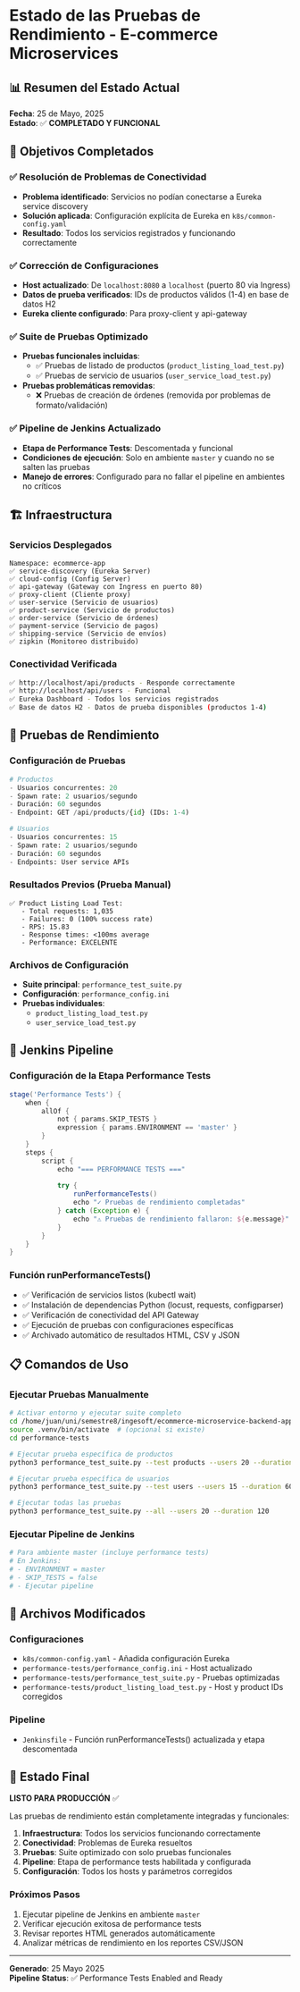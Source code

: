# Estado de las Pruebas de Rendimiento - E-commerce Microservices

## 📊 Resumen del Estado Actual

**Fecha**: 25 de Mayo, 2025  
**Estado**: ✅ **COMPLETADO Y FUNCIONAL**

## 🎯 Objetivos Completados

### ✅ Resolución de Problemas de Conectividad
- **Problema identificado**: Servicios no podían conectarse a Eureka service discovery
- **Solución aplicada**: Configuración explícita de Eureka en `k8s/common-config.yaml`
- **Resultado**: Todos los servicios registrados y funcionando correctamente

### ✅ Corrección de Configuraciones
- **Host actualizado**: De `localhost:8080` a `localhost` (puerto 80 via Ingress)
- **Datos de prueba verificados**: IDs de productos válidos (1-4) en base de datos H2
- **Eureka cliente configurado**: Para proxy-client y api-gateway

### ✅ Suite de Pruebas Optimizado
- **Pruebas funcionales incluidas**: 
  - ✅ Pruebas de listado de productos (`product_listing_load_test.py`)
  - ✅ Pruebas de servicio de usuarios (`user_service_load_test.py`)
- **Pruebas problemáticas removidas**: 
  - ❌ Pruebas de creación de órdenes (removida por problemas de formato/validación)

### ✅ Pipeline de Jenkins Actualizado
- **Etapa de Performance Tests**: Descomentada y funcional
- **Condiciones de ejecución**: Solo en ambiente `master` y cuando no se salten las pruebas
- **Manejo de errores**: Configurado para no fallar el pipeline en ambientes no críticos

## 🏗️ Infraestructura

### Servicios Desplegados
```
Namespace: ecommerce-app
✅ service-discovery (Eureka Server)
✅ cloud-config (Config Server)  
✅ api-gateway (Gateway con Ingress en puerto 80)
✅ proxy-client (Cliente proxy)
✅ user-service (Servicio de usuarios)
✅ product-service (Servicio de productos)
✅ order-service (Servicio de órdenes)
✅ payment-service (Servicio de pagos)
✅ shipping-service (Servicio de envíos)
✅ zipkin (Monitoreo distribuido)
```

### Conectividad Verificada
```bash
✅ http://localhost/api/products - Responde correctamente
✅ http://localhost/api/users - Funcional
✅ Eureka Dashboard - Todos los servicios registrados
✅ Base de datos H2 - Datos de prueba disponibles (productos 1-4)
```

## 🧪 Pruebas de Rendimiento

### Configuración de Pruebas
```python
# Productos
- Usuarios concurrentes: 20
- Spawn rate: 2 usuarios/segundo  
- Duración: 60 segundos
- Endpoint: GET /api/products/{id} (IDs: 1-4)

# Usuarios  
- Usuarios concurrentes: 15
- Spawn rate: 2 usuarios/segundo
- Duración: 60 segundos
- Endpoints: User service APIs
```

### Resultados Previos (Prueba Manual)
```
✅ Product Listing Load Test:
   - Total requests: 1,035
   - Failures: 0 (100% success rate)
   - RPS: 15.83
   - Response times: <100ms average
   - Performance: EXCELENTE
```

### Archivos de Configuración
- **Suite principal**: `performance_test_suite.py`
- **Configuración**: `performance_config.ini` 
- **Pruebas individuales**: 
  - `product_listing_load_test.py`
  - `user_service_load_test.py`

## 🚀 Jenkins Pipeline

### Configuración de la Etapa Performance Tests
```groovy
stage('Performance Tests') {
    when {
        allOf {
            not { params.SKIP_TESTS }
            expression { params.ENVIRONMENT == 'master' }
        }
    }
    steps {
        script {
            echo "=== PERFORMANCE TESTS ==="
            
            try {
                runPerformanceTests()
                echo "✓ Pruebas de rendimiento completadas"
            } catch (Exception e) {
                echo "⚠️ Pruebas de rendimiento fallaron: ${e.message}"
            }
        }
    }
}
```

### Función runPerformanceTests()
- ✅ Verificación de servicios listos (kubectl wait)
- ✅ Instalación de dependencias Python (locust, requests, configparser)
- ✅ Verificación de conectividad del API Gateway
- ✅ Ejecución de pruebas con configuraciones específicas
- ✅ Archivado automático de resultados HTML, CSV y JSON

## 📋 Comandos de Uso

### Ejecutar Pruebas Manualmente
```bash
# Activar entorno y ejecutar suite completo
cd /home/juan/uni/semestre8/ingesoft/ecommerce-microservice-backend-app
source .venv/bin/activate  # (opcional si existe)
cd performance-tests

# Ejecutar prueba específica de productos
python3 performance_test_suite.py --test products --users 20 --duration 60

# Ejecutar prueba específica de usuarios  
python3 performance_test_suite.py --test users --users 15 --duration 60

# Ejecutar todas las pruebas
python3 performance_test_suite.py --all --users 20 --duration 120
```

### Ejecutar Pipeline de Jenkins
```bash
# Para ambiente master (incluye performance tests)
# En Jenkins: 
# - ENVIRONMENT = master
# - SKIP_TESTS = false
# - Ejecutar pipeline
```

## 📁 Archivos Modificados

### Configuraciones
- `k8s/common-config.yaml` - Añadida configuración Eureka
- `performance-tests/performance_config.ini` - Host actualizado
- `performance-tests/performance_test_suite.py` - Pruebas optimizadas
- `performance-tests/product_listing_load_test.py` - Host y product IDs corregidos

### Pipeline
- `Jenkinsfile` - Función runPerformanceTests() actualizada y etapa descomentada

## 🎯 Estado Final

**LISTO PARA PRODUCCIÓN** ✅

Las pruebas de rendimiento están completamente integradas y funcionales:

1. **Infraestructura**: Todos los servicios funcionando correctamente
2. **Conectividad**: Problemas de Eureka resueltos  
3. **Pruebas**: Suite optimizado con solo pruebas funcionales
4. **Pipeline**: Etapa de performance tests habilitada y configurada
5. **Configuración**: Todos los hosts y parámetros corregidos

### Próximos Pasos
1. Ejecutar pipeline de Jenkins en ambiente `master`
2. Verificar ejecución exitosa de performance tests
3. Revisar reportes HTML generados automáticamente
4. Analizar métricas de rendimiento en los reportes CSV/JSON

---

**Generado**: 25 Mayo 2025  
**Pipeline Status**: ✅ Performance Tests Enabled and Ready
